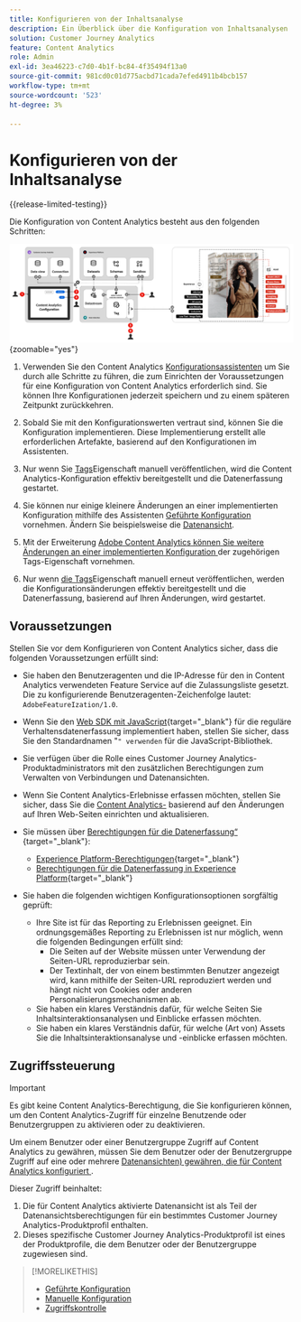 ```yaml
---
title: Konfigurieren von der Inhaltsanalyse
description: Ein Überblick über die Konfiguration von Inhaltsanalysen
solution: Customer Journey Analytics
feature: Content Analytics
role: Admin
exl-id: 3ea46223-c7d0-4b1f-bc84-4f35494f13a0
source-git-commit: 981cd0c01d775acbd71cada7efed4911b4bcb157
workflow-type: tm+mt
source-wordcount: '523'
ht-degree: 3%

---
```


# Konfigurieren von der Inhaltsanalyse

{{release-limited-testing}}


Die Konfiguration von Content Analytics besteht aus den folgenden Schritten:

![Konfiguration der Inhaltsanalyse](../assets/aca-configuration.svg){zoomable="yes"}

1. Verwenden Sie den Content Analytics [Konfigurationsassistenten](guided.md) um Sie durch alle Schritte zu führen, die zum Einrichten der Voraussetzungen für eine Konfiguration von Content Analytics erforderlich sind. Sie können Ihre Konfigurationen jederzeit speichern und zu einem späteren Zeitpunkt zurückkehren.
1. Sobald Sie mit den Konfigurationswerten vertraut sind, können Sie die Konfiguration implementieren. Diese Implementierung erstellt alle erforderlichen Artefakte, basierend auf den Konfigurationen im Assistenten.
1. Nur wenn Sie [ Tags](manual.md)Eigenschaft manuell veröffentlichen, wird die Content Analytics-Konfiguration effektiv bereitgestellt und die Datenerfassung gestartet.

1. Sie können nur einige kleinere Änderungen an einer implementierten Konfiguration mithilfe des Assistenten [Geführte Konfiguration](guided.md) vornehmen. Ändern Sie beispielsweise die [Datenansicht](/help/data-views/data-views.md).
1. Mit der Erweiterung [ Adobe Content Analytics können Sie weitere Änderungen an einer implementierten Konfiguration ](https://experienceleague.adobe.com/en/docs/experience-platform/tags/extensions/client/content-analytics/overview) der zugehörigen Tags-Eigenschaft vornehmen.
1. Nur wenn [ die Tags](manual.md)Eigenschaft manuell erneut veröffentlichen, werden die Konfigurationsänderungen effektiv bereitgestellt und die Datenerfassung, basierend auf Ihren Änderungen, wird gestartet.


## Voraussetzungen

Stellen Sie vor dem Konfigurieren von Content Analytics sicher, dass die folgenden Voraussetzungen erfüllt sind:

* Sie haben den Benutzeragenten und die IP-Adresse für den in Content Analytics verwendeten Feature Service auf die Zulassungsliste gesetzt. Die zu konfigurierende Benutzeragenten-Zeichenfolge lautet: <code>AdobeFeatureIzation/1.0</code>.
* Wenn Sie den [Web SDK mit JavaScript](https://experienceleague.adobe.com/de/docs/experience-platform/web-sdk/install/library){target="_blank"} für die reguläre Verhaltensdatenerfassung implementiert haben, stellen Sie sicher, dass Sie den Standardnamen &quot;<code>&quot; verwenden</code> für die JavaScript-Bibliothek.
* Sie verfügen über die Rolle eines Customer Journey Analytics-Produktadministrators mit den zusätzlichen Berechtigungen zum Verwalten von Verbindungen und Datenansichten.
* Wenn Sie Content Analytics-Erlebnisse erfassen möchten, stellen Sie sicher, dass Sie die [Content Analytics-](manual.md#versioning) basierend auf den Änderungen auf Ihren Web-Seiten einrichten und aktualisieren.
* Sie müssen über [Berechtigungen für die Datenerfassung“ ](https://experienceleague.adobe.com/en/docs/experience-platform/collection/permissions){target="_blank"}:
   * [Experience Platform-Berechtigungen](https://experienceleague.adobe.com/en/docs/experience-platform/collection/permissions#adobe-experience-platform-permissions){target="_blank"}
   * [Berechtigungen für die Datenerfassung in Experience Platform](https://experienceleague.adobe.com/en/docs/experience-platform/collection/permissions#adobe-experience-platform-data-collection-permissions){target="_blank"}
* Sie haben die folgenden wichtigen Konfigurationsoptionen sorgfältig geprüft:

   * Ihre Site ist für das Reporting zu Erlebnissen geeignet. Ein ordnungsgemäßes Reporting zu Erlebnissen ist nur möglich, wenn die folgenden Bedingungen erfüllt sind:
      * Die Seiten auf der Website müssen unter Verwendung der Seiten-URL reproduzierbar sein.
      * Der Textinhalt, der von einem bestimmten Benutzer angezeigt wird, kann mithilfe der Seiten-URL reproduziert werden und hängt nicht von Cookies oder anderen Personalisierungsmechanismen ab.
   * Sie haben ein klares Verständnis dafür, für welche Seiten Sie Inhaltsinteraktionsanalysen und Einblicke erfassen möchten.
   * Sie haben ein klares Verständnis dafür, für welche (Art von) Assets Sie die Inhaltsinteraktionsanalyse und -einblicke erfassen möchten.


## Zugriffssteuerung

>[!IMPORTANT]
>
>Es gibt keine Content Analytics-Berechtigung, die Sie konfigurieren können, um den Content Analytics-Zugriff für einzelne Benutzende oder Benutzergruppen zu aktivieren oder zu deaktivieren.
>

Um einem Benutzer oder einer Benutzergruppe Zugriff auf Content Analytics zu gewähren, müssen Sie dem Benutzer oder der Benutzergruppe Zugriff auf eine oder mehrere [Datenansichten) gewähren, die für Content Analytics konfiguriert ](guided.md#data-view).

Dieser Zugriff beinhaltet:

1. Die für Content Analytics aktivierte Datenansicht ist als Teil der Datenansichtsberechtigungen für ein bestimmtes Customer Journey Analytics-Produktprofil enthalten.
1. Dieses spezifische Customer Journey Analytics-Produktprofil ist eines der Produktprofile, die dem Benutzer oder der Benutzergruppe zugewiesen sind.

>[!MORELIKETHIS]
>
>* [Geführte Konfiguration](guided.md)
>* [Manuelle Konfiguration](manual.md)
>* [Zugriffskontrolle](/help/technotes/access-control.md)
>
